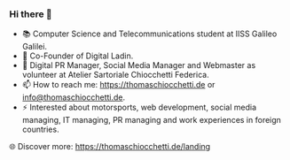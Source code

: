 ### Hi there 👋

- 📚 Computer Science and Telecommunications student at IISS Galileo Galilei.
- 🌱 Co-Founder of Digital Ladin.
- 💼 Digital PR Manager, Social Media Manager and Webmaster as volunteer at Atelier Sartoriale Chiocchetti Federica.
- 📫 How to reach me: https://thomaschiocchetti.de or info@thomaschiocchetti.de.
- ⚡ Interested about motorsports, web development, social media managing, IT managing, PR managing and work experiences in foreign countries.

🌐 Discover more: https://thomaschiocchetti.de/landing
